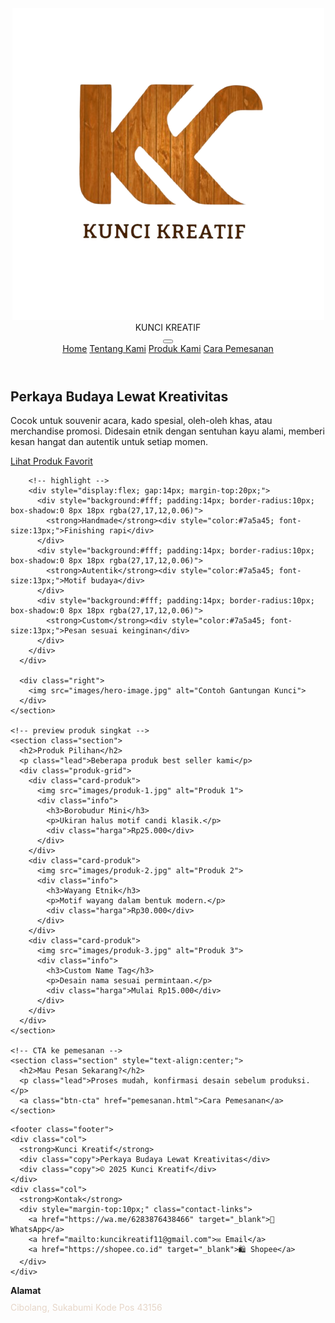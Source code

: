 <html lang="id">
<head>
  <meta charset="utf-8" />
  <meta name="viewport" content="width=device-width,initial-scale=1" />
  <title>Kunci Kreatif — Home</title>
  <link rel="stylesheet" href="style.css" />
</head>
<body>
  <!-- NAVBAR -->
<header class="header">
  <div class="brand">
<img src="images/logo-kunci.png" alt="Kunci Kreatif Logo">
    <div class="title">KUNCI KREATIF</div>
  </div>

  <button class="hamburger" aria-label="Toggle menu" aria-expanded="false" aria-controls="nav-menu">
    <span></span>
    <span></span>
    <span></span>
  </button>

  <nav id="nav-menu">
    <a href="index.html">Home</a>
    <a href="tentang.html">Tentang Kami</a>
    <a href="produk.html">Produk Kami</a>
    <a href="pemesanan.html">Cara Pemesanan</a>
  </nav>
</header>



  <main class="page-content">
    <!-- HERO -->
    <section class="hero">
      <div class="left">
        <h1>Perkaya Budaya <span class="accent">Lewat Kreativitas</span></h1>
        <p class="lead">Cocok untuk souvenir acara, kado spesial, oleh-oleh khas, atau merchandise promosi.
Didesain etnik dengan sentuhan kayu alami, memberi kesan hangat dan autentik untuk setiap momen.</p>
        <a class="btn-cta" href="produk.html">Lihat Produk Favorit</a>

        <!-- highlight -->
        <div style="display:flex; gap:14px; margin-top:20px;">
          <div style="background:#fff; padding:14px; border-radius:10px; box-shadow:0 8px 18px rgba(27,17,12,0.06)">
            <strong>Handmade</strong><div style="color:#7a5a45; font-size:13px;">Finishing rapi</div>
          </div>
          <div style="background:#fff; padding:14px; border-radius:10px; box-shadow:0 8px 18px rgba(27,17,12,0.06)">
            <strong>Autentik</strong><div style="color:#7a5a45; font-size:13px;">Motif budaya</div>
          </div>
          <div style="background:#fff; padding:14px; border-radius:10px; box-shadow:0 8px 18px rgba(27,17,12,0.06)">
            <strong>Custom</strong><div style="color:#7a5a45; font-size:13px;">Pesan sesuai keinginan</div>
          </div>
        </div>
      </div>

      <div class="right">
        <img src="images/hero-image.jpg" alt="Contoh Gantungan Kunci">
      </div>
    </section>

    <!-- preview produk singkat -->
    <section class="section">
      <h2>Produk Pilihan</h2>
      <p class="lead">Beberapa produk best seller kami</p>
      <div class="produk-grid">
        <div class="card-produk">
          <img src="images/produk-1.jpg" alt="Produk 1">
          <div class="info">
            <h3>Borobudur Mini</h3>
            <p>Ukiran halus motif candi klasik.</p>
            <div class="harga">Rp25.000</div>
          </div>
        </div>
        <div class="card-produk">
          <img src="images/produk-2.jpg" alt="Produk 2">
          <div class="info">
            <h3>Wayang Etnik</h3>
            <p>Motif wayang dalam bentuk modern.</p>
            <div class="harga">Rp30.000</div>
          </div>
        </div>
        <div class="card-produk">
          <img src="images/produk-3.jpg" alt="Produk 3">
          <div class="info">
            <h3>Custom Name Tag</h3>
            <p>Desain nama sesuai permintaan.</p>
            <div class="harga">Mulai Rp15.000</div>
          </div>
        </div>
      </div>
    </section>

    <!-- CTA ke pemesanan -->
    <section class="section" style="text-align:center;">
      <h2>Mau Pesan Sekarang?</h2>
      <p class="lead">Proses mudah, konfirmasi desain sebelum produksi.</p>
      <a class="btn-cta" href="pemesanan.html">Cara Pemesanan</a>
    </section>
  </main>

  <!-- FOOTER -->
    <footer class="footer">
    <div class="col">
      <strong>Kunci Kreatif</strong>
      <div class="copy">Perkaya Budaya Lewat Kreativitas</div>
      <div class="copy">© 2025 Kunci Kreatif</div>
    </div>
    <div class="col">
      <strong>Kontak</strong>
      <div style="margin-top:10px;" class="contact-links">
        <a href="https://wa.me/6283876438466" target="_blank">📱 WhatsApp</a>
        <a href="mailto:kuncikreatif11@gmail.com">✉ Email</a>
        <a href="https://shopee.co.id" target="_blank">🛍 Shopee</a>
      </div>
    </div>
<div class="col">
  <strong>Alamat</strong>
      <div style="margin-top:10px; color:#e6d6c8">
  <a href="https://www.google.com/maps?q=Cibolang,+Sukabumi+43156" target="_blank" style="color:#e6d6c8; text-decoration:none;" class="alamat-link">
    Cibolang, Sukabumi Kode Pos 43156
  </a>
</div>
</div>
  </footer>
    <script src="k.js"></script>
</body>
</html>
